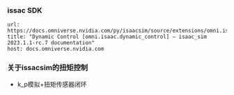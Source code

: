 ### issac SDK
```cardlink
url: https://docs.omniverse.nvidia.com/py/isaacsim/source/extensions/omni.isaac.dynamic_control/docs/index.html
title: "Dynamic Control [omni.isaac.dynamic_control] — isaac_sim 2023.1.1-rc.7 documentation"
host: docs.omniverse.nvidia.com
```

### 关于issacsim的扭矩控制
* k_p模拟+扭矩传感器闭环

